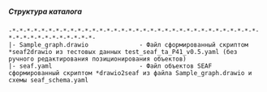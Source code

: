 
##### Структура каталога
    -*-*-*-*-*-*-*-*-*-*-*-*-*-*-*-*-*-*-*-*-*-*-*-*-*-*-*-*-*-*-*-*-*-*-*-*-*-*-*-*-*-*-*-*-*-*-
    |- Sample_graph.drawio              - Файл сформированный скриптом *seaf2drawio из тестовых данных test_seaf_ta_P41_v0.5.yaml (без ручного редактирования позиционирования объектов)                            
    |- seaf.yaml                        - Файл объектов SEAF сформированный скриптом *drawio2seaf из файла Sample_graph.drawio и схемы seaf_schema.yaml

